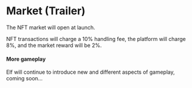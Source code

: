 # Market (Trailer)

The NFT market will open at launch.

NFT transactions will charge a 10% handling fee, the platform will charge 8%, and the market reward will be 2%.



#### More gameplay

Elf will continue to introduce new and different aspects of gameplay, coming soon...
